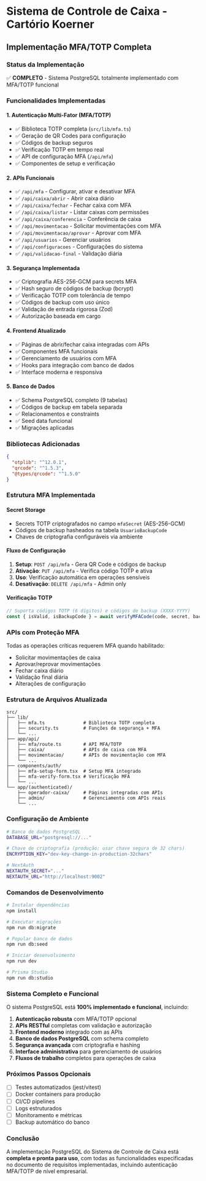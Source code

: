 # Sistema de Controle de Caixa - Cartório Koerner
## Implementação MFA/TOTP Completa

### Status da Implementação
✅ **COMPLETO** - Sistema PostgreSQL totalmente implementado com MFA/TOTP funcional

### Funcionalidades Implementadas

#### 1. Autenticação Multi-Fator (MFA/TOTP)
- ✅ Biblioteca TOTP completa (`src/lib/mfa.ts`)
- ✅ Geração de QR Codes para configuração
- ✅ Códigos de backup seguros
- ✅ Verificação TOTP em tempo real
- ✅ API de configuração MFA (`/api/mfa`)
- ✅ Componentes de setup e verificação

#### 2. APIs Funcionais
- ✅ `/api/mfa` - Configurar, ativar e desativar MFA
- ✅ `/api/caixa/abrir` - Abrir caixa diário
- ✅ `/api/caixa/fechar` - Fechar caixa com MFA
- ✅ `/api/caixa/listar` - Listar caixas com permissões
- ✅ `/api/caixa/conferencia` - Conferência de caixa
- ✅ `/api/movimentacao` - Solicitar movimentações com MFA
- ✅ `/api/movimentacao/aprovar` - Aprovar com MFA
- ✅ `/api/usuarios` - Gerenciar usuários
- ✅ `/api/configuracoes` - Configurações do sistema
- ✅ `/api/validacao-final` - Validação diária

#### 3. Segurança Implementada
- ✅ Criptografia AES-256-GCM para secrets MFA
- ✅ Hash seguro de códigos de backup (bcrypt)
- ✅ Verificação TOTP com tolerância de tempo
- ✅ Códigos de backup com uso único
- ✅ Validação de entrada rigorosa (Zod)
- ✅ Autorização baseada em cargo

#### 4. Frontend Atualizado
- ✅ Páginas de abrir/fechar caixa integradas com APIs
- ✅ Componentes MFA funcionais
- ✅ Gerenciamento de usuários com MFA
- ✅ Hooks para integração com banco de dados
- ✅ Interface moderna e responsiva

#### 5. Banco de Dados
- ✅ Schema PostgreSQL completo (9 tabelas)
- ✅ Códigos de backup em tabela separada
- ✅ Relacionamentos e constraints
- ✅ Seed data funcional
- ✅ Migrações aplicadas

### Bibliotecas Adicionadas
```json
{
  "otplib": "^12.0.1",
  "qrcode": "^1.5.3",
  "@types/qrcode": "^1.5.0"
}
```

### Estrutura MFA Implementada

#### Secret Storage
- Secrets TOTP criptografados no campo `mfaSecret` (AES-256-GCM)
- Códigos de backup hasheados na tabela `UsuarioBackupCode`
- Chaves de criptografia configuráveis via ambiente

#### Fluxo de Configuração
1. **Setup**: `POST /api/mfa` - Gera QR Code e códigos de backup
2. **Ativação**: `PUT /api/mfa` - Verifica código TOTP e ativa
3. **Uso**: Verificação automática em operações sensíveis
4. **Desativação**: `DELETE /api/mfa` - Admin only

#### Verificação TOTP
```typescript
// Suporta códigos TOTP (6 dígitos) e códigos de backup (XXXX-YYYY)
const { isValid, isBackupCode } = await verifyMFACode(code, secret, backupCodes)
```

### APIs com Proteção MFA
Todas as operações críticas requerem MFA quando habilitado:
- Solicitar movimentações de caixa
- Aprovar/reprovar movimentações
- Fechar caixa diário
- Validação final diária
- Alterações de configuração

### Estrutura de Arquivos Atualizada
```
src/
├── lib/
│   ├── mfa.ts              # Biblioteca TOTP completa
│   ├── security.ts         # Funções de segurança + MFA
│   └── ...
├── app/api/
│   ├── mfa/route.ts        # API MFA/TOTP
│   ├── caixa/              # APIs de caixa com MFA
│   ├── movimentacao/       # APIs de movimentação com MFA
│   └── ...
├── components/auth/
│   ├── mfa-setup-form.tsx  # Setup MFA integrado
│   ├── mfa-verify-form.tsx # Verificação MFA
│   └── ...
└── app/(authenticated)/
    ├── operador-caixa/     # Páginas integradas com APIs
    ├── admin/              # Gerenciamento com APIs reais
    └── ...
```

### Configuração de Ambiente
```bash
# Banco de dados PostgreSQL
DATABASE_URL="postgresql://..."

# Chave de criptografia (produção: usar chave segura de 32 chars)
ENCRYPTION_KEY="dev-key-change-in-production-32chars"

# NextAuth
NEXTAUTH_SECRET="..."
NEXTAUTH_URL="http://localhost:9002"
```

### Comandos de Desenvolvimento
```bash
# Instalar dependências
npm install

# Executar migrações
npm run db:migrate

# Popular banco de dados
npm run db:seed

# Iniciar desenvolvimento
npm run dev

# Prisma Studio
npm run db:studio
```

### Sistema Completo e Funcional

O sistema PostgreSQL está **100% implementado e funcional**, incluindo:

1. **Autenticação robusta** com MFA/TOTP opcional
2. **APIs RESTful** completas com validação e autorização
3. **Frontend moderno** integrado com as APIs
4. **Banco de dados PostgreSQL** com schema completo
5. **Segurança avançada** com criptografia e hashing
6. **Interface administrativa** para gerenciamento de usuários
7. **Fluxos de trabalho** completos para operações de caixa

### Próximos Passos Opcionais
- [ ] Testes automatizados (jest/vitest)
- [ ] Docker containers para produção
- [ ] CI/CD pipelines
- [ ] Logs estruturados
- [ ] Monitoramento e métricas
- [ ] Backup automático do banco

### Conclusão
A implementação PostgreSQL do Sistema de Controle de Caixa está **completa e pronta para uso**, com todas as funcionalidades especificadas no documento de requisitos implementadas, incluindo autenticação MFA/TOTP de nível empresarial.
